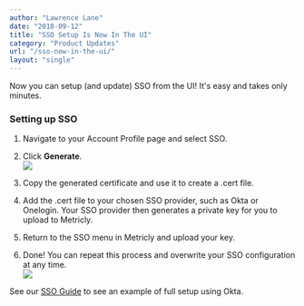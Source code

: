 ```yaml
---
author: "Lawrence Lane"
date: "2018-09-12"
title: "SSO Setup Is Now In The UI"
category: "Product Updates"
url: "/sso-now-in-the-ui/"
layout: "single"
---
```


Now you can setup (and update) SSO from the UI! It's easy and takes only minutes.

### **Setting up SSO**

1.  Navigate to your Account Profile page and select SSO.
2.  Click **Generate**.\
    ![](/wp-content/uploads/2018/09/Generate-SSO-Cert.png)

3.  Copy the generated certificate and use it to create a .cert file.
4.  Add the .cert file to your chosen SSO provider, such as Okta or Onelogin. Your SSO provider then generates a private key for you to upload to Metricly.
5.  Return to the SSO menu in Metricly and upload your key.
6.  Done! You can repeat this process and overwrite your SSO configuration at any time.\
    ![](/wp-content/uploads/2018/09/sso-finished.png)

See our [SSO Guide](/support/getting-started/managing-users/sso-login/) to see an example of full setup using Okta.
